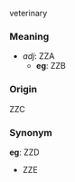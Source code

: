 veterinary
### Meaning
+ _adj_: ZZA
    + __eg__: ZZB

### Origin

ZZC

### Synonym

__eg__: ZZD

+ ZZE


